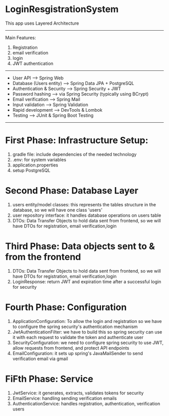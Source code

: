 # LoginResgistrationSystem

This app uses Layered Architecture
________________________________________
Main Features:
1) Registration
2) email verification
3) login
4) JWT authentication
________________________________________
- User API --> Spring Web 
- Database (Users entity)	--> Spring Data JPA + PostgreSQL 
- Authentication & Security --> Spring Security + JWT 
- Password hashing --> via Spring Security (typically using BCrypt)
- Email verification --> Spring Mail 
- Input validation --> Spring Validation 
- Rapid development	--> DevTools & Lombok 
- Testing	--> JUnit & Spring Boot Testing
________________________________________
# First Phase: Infrastructure Setup:
1) gradle file: include dependencies of the needed technology
2) .env: for system variables
3) application.properties 
4) setup PostgreSQL

# Second Phase: Database Layer
1) users entity/model classes: this represents the tables structure in the database, so we will have one class 'users'
2) user repository interface: it handles database operations on users table
3) DTOs: Data Transfer Objects to hold data sent from frontend, so we will have DTOs for registration, email verification,login

# Third Phase: Data objects sent to & from the frontend 
1) DTOs: Data Transfer Objects to hold data sent from frontend, so we will have DTOs for registration, email verification,login
2) LoginResponse: return JWT and expiration time after a successful login for security

# Fourth Phase: Configuration
1) ApplicationConfiguration: To allow the login and registration so we have to configure the spring security's authentication mechanism
2) JwtAuthenticationFilter: we have to build this so spring security can use it with each request to validate the token and authenticate user
3) SecurityConfiguration: we need to configure spring security to use JWT, allow requests from frontend, and protect API endpoints
4) EmailConfiguration: it sets up spring's JavaMailSender to send verification email via gmail

# FiFth Phase: Service
1) JwtService: it generates, extracts, validates tokens for security
2) EmailService: handling sending verification emails
3) AuthenticationService: handles registration, authentication, verification users